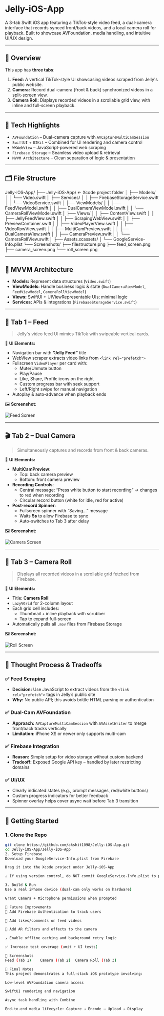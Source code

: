 # Jelly-iOS-App
A 3-tab Swift iOS app featuring a TikTok-style video feed, a dual-camera interface that records synced front/back videos, and a local camera roll for playback. Built to showcase AVFoundation, media handling, and intuitive UI/UX design.


---

## 🧭 Overview

This app has **three tabs**:

1. **Feed:** A vertical TikTok-style UI showcasing videos scraped from Jelly's public website.
2. **Camera:** Record dual-camera (front & back) synchronized videos in a split-screen view.
3. **Camera Roll:** Displays recorded videos in a scrollable grid view, with inline and full-screen playback.

---

## 🧠 Tech Highlights

- `AVFoundation` – Dual-camera capture with `AVCaptureMultiCamSession`
- `SwiftUI` + `UIKit` – Combined for UI rendering and camera control
- `WKWebView` – JavaScript-powered web scraping
- `Firebase Storage` – Seamless video upload & retrieval
- `MVVM Architecture` – Clean separation of logic & presentation

---

## 🗂 File Structure

Jelly-iOS-App/
├── Jelly-iOS-App/ ← Xcode project folder
│ ├── Models/
│ │ └── Video.swift
│ ├── Services/
│ │ ├── FirebaseStorageService.swift
│ │ └── VideoService.swift
│ ├── ViewModels/
│ │ ├── FeedViewModel.swift
│ │ ├── DualCameraViewModel.swift
│ │ └── CameraRollViewModel.swift
│ ├── Views/
│ │ ├── ContentView.swift
│ │ ├── JellyFeedView.swift
│ │ ├── ScrapingWebView.swift
│ │ ├── PreviewContainer.swift
│ │ ├── VideoPlayerView.swift
│ │ ├── VideoRowView.swift
│ │ ├── MultiCamPreview.swift
│ │ ├── DualCameraView.swift
│ │ ├── CameraPreview.swift
│ │ └── CameraRollView.swift
│ ├── Assets.xcassets/
│ └── GoogleService-Info.plist
└── Screenshots/
├── filestructure.png
├── feed_screen.png
├── camera_screen.png
└── roll_screen.png

---

## 🧱 MVVM Architecture

- **Models:** Represent data structures (`Video.swift`)
- **ViewModels:** Handle business logic & state (`DualCameraViewModel`, `FeedViewModel`, `CameraRollViewModel`)
- **Views:** SwiftUI + UIViewRepresentable UIs; minimal logic
- **Services:** APIs & integrations (`FirebaseStorageService.swift`)

---

## 📸 Tab 1 – Feed

> Jelly's video feed UI mimics TikTok with swipeable vertical cards.

🧩 **UI Elements:**

- Navigation bar with **“Jelly Feed”** title
- WebView scraper extracts video links from `<link rel="prefetch">`
- Fullscreen `VideoPlayer` per card with:
  - Mute/Unmute button
  - Play/Pause
  - Like, Share, Profile icons on the right
  - Custom progress bar with seek support
  - Left/Right swipe for manual navigation
- Autoplay & auto-advance when playback ends

🖼 **Screenshot:**

![Feed Screen](Screenshots/feed_screen.png)

---

## 🎬 Tab 2 – Dual Camera

> Simultaneously captures and records from front & back cameras.

🧩 **UI Elements:**

- **MultiCamPreview**:
  - Top: back camera preview
  - Bottom: front camera preview
- **Recording Controls**:
  - Central message: “Press white button to start recording” → changes to red when recording
  - Circular record button (white for idle, red for active)
- **Post-record Spinner**:
  - Fullscreen spinner with “Saving…” message
  - Waits **5s** to allow Firebase to sync
  - Auto-switches to Tab 3 after delay

🖼 **Screenshot:**

![Camera Screen](Screenshots/camera_screen.png)

---

## 📁 Tab 3 – Camera Roll

> Displays all recorded videos in a scrollable grid fetched from Firebase.

🧩 **UI Elements:**

- Title: **Camera Roll**
- `LazyVGrid` for 2-column layout
- Each grid cell includes:
  - Thumbnail + inline playback with scrubber
  - Tap to expand full-screen
- Automatically pulls all `.mov` files from Firebase Storage

🖼 **Screenshot:**

![Roll Screen](Screenshots/roll_screen.png)

---

## 💭 Thought Process & Tradeoffs

### ✅ Feed Scraping

- **Decision:** Use JavaScript to extract videos from the `<link rel="prefetch">` tags in Jelly’s public site
- **Why:** No public API; this avoids brittle HTML parsing or authentication

### ✅ Dual-Cam AVFoundation

- **Approach:** `AVCaptureMultiCamSession` with `AVAssetWriter` to merge front/back tracks vertically
- **Limitation:** iPhone XS or newer only supports multi-cam

### ✅ Firebase Integration

- **Reason:** Simple setup for video storage without custom backend
- **Tradeoff:** Exposed Google API key – handled by later restricting domains

### ✅ UI/UX

- Clearly indicated states (e.g., prompt messages, red/white buttons)
- Custom progress indicators for better feedback
- Spinner overlay helps cover async wait before Tab 3 transition

---

## 🚀 Getting Started

### 1. Clone the Repo

```bash
git clone https://github.com/akshit1098/Jelly-iOS-App.git
cd Jelly-iOS-App/Jelly-iOS-App
2. Setup Firebase
Download your GoogleService-Info.plist from Firebase

Drag it into the Xcode project under Jelly-iOS-App

⚠️ If using version control, do NOT commit GoogleService-Info.plist to public repos.

3. Build & Run
Use a real iPhone device (dual-cam only works on hardware)

Grant Camera + Microphone permissions when prompted

🌱 Future Improvements
🔐 Add Firebase Authentication to track users

💬 Add likes/comments on feed videos

🎨 Add AR filters and effects to the camera

☁️ Enable offline caching and background retry logic

✅ Increase test coverage (unit + UI tests)

📸 Screenshots
Feed (Tab 1)	Camera (Tab 2)	Camera Roll (Tab 3)

🧪 Final Notes
This project demonstrates a full-stack iOS prototype involving:

Low-level AVFoundation camera access

SwiftUI rendering and navigation

Async task handling with Combine

End-to-end media lifecycle: Capture → Encode → Upload → Display


